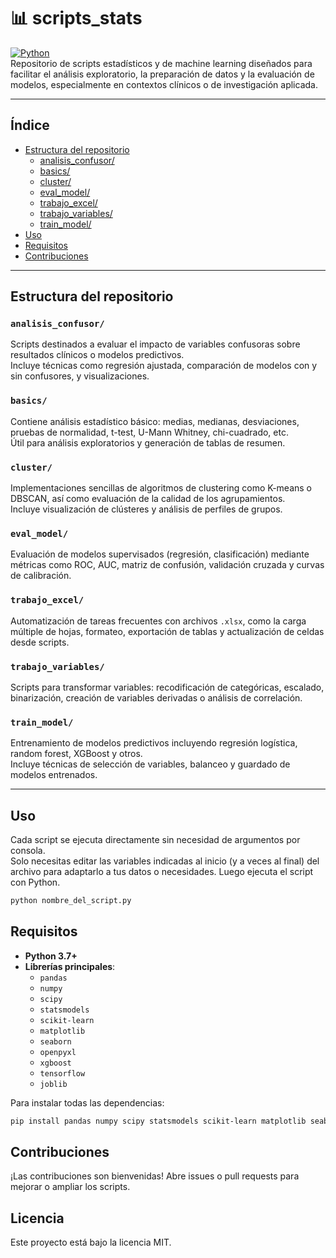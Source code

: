 # 📊 scripts_stats

[![Python](https://img.shields.io/badge/Python-3.7%2B-blue?logo=python&logoColor=white)](https://www.python.org/)  
Repositorio de scripts estadísticos y de machine learning diseñados para facilitar el análisis exploratorio, la preparación de datos y la evaluación de modelos, especialmente en contextos clínicos o de investigación aplicada.

---

## Índice

- [Estructura del repositorio](#estructura-del-repositorio)
  - [analisis_confusor/](#analisis_confusor)
  - [basics/](#basics)
  - [cluster/](#cluster)
  - [eval_model/](#eval_model)
  - [trabajo_excel/](#trabajo_excel)
  - [trabajo_variables/](#trabajo_variables)
  - [train_model/](#train_model)
- [Uso](#uso)
- [Requisitos](#requisitos)
- [Contribuciones](#contribuciones)

---

## Estructura del repositorio

### `analisis_confusor/`
Scripts destinados a evaluar el impacto de variables confusoras sobre resultados clínicos o modelos predictivos.  
Incluye técnicas como regresión ajustada, comparación de modelos con y sin confusores, y visualizaciones.

### `basics/`
Contiene análisis estadístico básico: medias, medianas, desviaciones, pruebas de normalidad, t-test, U-Mann Whitney, chi-cuadrado, etc.  
Útil para análisis exploratorios y generación de tablas de resumen.

### `cluster/`
Implementaciones sencillas de algoritmos de clustering como K-means o DBSCAN, así como evaluación de la calidad de los agrupamientos.  
Incluye visualización de clústeres y análisis de perfiles de grupos.

### `eval_model/`
Evaluación de modelos supervisados (regresión, clasificación) mediante métricas como ROC, AUC, matriz de confusión, validación cruzada y curvas de calibración.

### `trabajo_excel/`
Automatización de tareas frecuentes con archivos `.xlsx`, como la carga múltiple de hojas, formateo, exportación de tablas y actualización de celdas desde scripts.

### `trabajo_variables/`
Scripts para transformar variables: recodificación de categóricas, escalado, binarización, creación de variables derivadas o análisis de correlación.

### `train_model/`
Entrenamiento de modelos predictivos incluyendo regresión logística, random forest, XGBoost y otros.  
Incluye técnicas de selección de variables, balanceo y guardado de modelos entrenados.

---

## Uso

Cada script se ejecuta directamente sin necesidad de argumentos por consola.  
Solo necesitas editar las variables indicadas al inicio (y a veces al final) del archivo para adaptarlo a tus datos o necesidades. Luego ejecuta el script con Python.

```bash
python nombre_del_script.py
````

## Requisitos

- **Python 3.7+**  
- **Librerías principales**:
  - `pandas`
  - `numpy`
  - `scipy`
  - `statsmodels`
  - `scikit-learn`
  - `matplotlib`
  - `seaborn`
  - `openpyxl`
  - `xgboost`
  - `tensorflow`
  - `joblib`

Para instalar todas las dependencias:
```bash
pip install pandas numpy scipy statsmodels scikit-learn matplotlib seaborn openpyxl xgboost tensorflow joblib  

```

## Contribuciones
¡Las contribuciones son bienvenidas! Abre issues o pull requests para mejorar o ampliar los scripts.

## Licencia
Este proyecto está bajo la licencia MIT.
